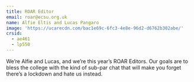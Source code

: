 ```yaml
---
title: ROAR Editor
email: roar@ecsu.org.uk
name: Alfie Eltis and Lucas Pangaro
image: 'https://ucarecdn.com/bac1e69c-6fc3-4e8e-96d2-d6762b302abe/'
crsid:
  - ae461
  - lp550
---
```

We’re Alfie and Lucas, and we’re this year’s ROAR Editors. Our goals are to bless the college with the kind of sub-par chat that will make you forget there’s a lockdown and hate us instead.
